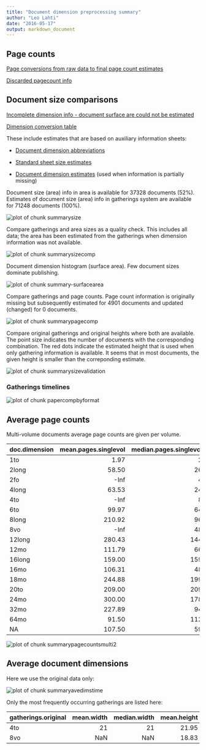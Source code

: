 ```yaml
---
title: "Document dimension preprocessing summary"
author: "Leo Lahti"
date: "2016-05-17"
output: markdown_document
---
```



## Page counts

[Page conversions from raw data to final page count estimates](https://github.com/rOpenGov/fennica/blob/master/inst/examples/output.tables/pagecount_conversion_nontrivial.csv)

<!--[Page conversions from raw data to final page count estimates with volume info](https://raw.githubusercontent.com/rOpenGov/estc/master/inst/examples/output.tables/page_conversion_table_full.csv)-->

[Discarded pagecount info](https://raw.githubusercontent.com/rOpenGov/estc/master/inst/examples/output.tables/pagecount_discarded.csv)



## Document size comparisons

[Incomplete dimension info - document surface are could not be estimated](https://raw.githubusercontent.com/rOpenGov/estc/master/inst/examples/output.tables/physical_dimension_incomplete.csv)

[Dimension conversion table](https://raw.githubusercontent.com/rOpenGov/estc/master/inst/examples/output.tables/conversions_physical_dimension.csv)


These include estimates that are based on auxiliary information sheets:

  * [Document dimension abbreviations](https://github.com/rOpenGov/bibliographica/blob/master/inst/extdata/document_size_abbreviations.csv)

  * [Standard sheet size estimates](https://github.com/rOpenGov/bibliographica/blob/master/inst/extdata/sheetsizes.csv)

  * [Document dimension estimates](https://github.com/rOpenGov/bibliographica/blob/master/inst/extdata/documentdimensions.csv) (used when information is partially missing)


  
<!--[Discarded dimension info](https://raw.githubusercontent.com/rOpenGov/estc/master/inst/examples/output.tables/dimensions_discarded.csv)-->

Document size (area) info in area is available for 37328 documents (52%). Estimates of document size (area) info in gatherings system are available for 71248 documents (100%). 

![plot of chunk summarysize](figure/summarysize-1.png)


Compare gatherings and area sizes as a quality check. This includes all data; the area has been estimated from the gatherings when dimension information was not available.

![plot of chunk summarysizecomp](figure/summarysizecomp-1.png)

Document dimension histogram (surface area). Few document sizes dominate publishing.

![plot of chunk summary-surfacearea](figure/summary-surfacearea-1.png)


Compare gatherings and page counts. Page count information is originally missing but subsequently estimated for 4901 documents and updated (changed) for 0 documents. 


![plot of chunk summarypagecomp](figure/summarypagecomp-1.png)

Compare original gatherings and original heights where both are available. The point size indicates the number of documents with the corresponding combination. The red dots indicate the estimated height that is used when only gathering information is available. It seems that in most documents, the given height is smaller than the correponding estimate.

![plot of chunk summarysizevalidation](figure/summarysizevalidation-1.png)

### Gatherings timelines

![plot of chunk papercompbyformat](figure/papercompbyformat-1.png)

## Average page counts 

Multi-volume documents average page counts are given per volume.


|doc.dimension | mean.pages.singlevol| median.pages.singlevol| n.singlevol|mean.pages.multivol |median.pages.multivol | n.multivol| mean.pages.issue| median.pages.issue| n.issue|
|:-------------|--------------------:|----------------------:|-----------:|:-------------------|:---------------------|----------:|----------------:|------------------:|-------:|
|1to           |                 1.97|                      2|         473|NA                  |NA                    |         NA|               NA|                 NA|      NA|
|2long         |                58.50|                     26|           4|NA                  |NA                    |         NA|            47.00|               47.0|       1|
|2fo           |                 -Inf|                      4|        3205|NA                  |NA                    |         NA|            19.28|               16.0|     396|
|4long         |                63.53|                     24|         206|NA                  |NA                    |         NA|            22.91|               18.0|     137|
|4to           |                 -Inf|                      8|       15657|NA                  |NA                    |         NA|            19.50|               16.0|    7225|
|6to           |                99.97|                     64|          29|NA                  |NA                    |         NA|            20.92|               13.0|      12|
|8long         |               210.92|                     96|          99|NA                  |NA                    |         NA|            23.93|               24.0|      15|
|8vo           |                 -Inf|                     48|        7774|NA                  |NA                    |         NA|            30.77|               32.0|    4105|
|12long        |               280.43|                    144|           7|NA                  |NA                    |         NA|               NA|                 NA|      NA|
|12mo          |               111.79|                     66|        3234|NA                  |NA                    |         NA|            29.69|               28.0|    1289|
|16long        |               159.00|                    159|           1|NA                  |NA                    |         NA|               NA|                 NA|      NA|
|16mo          |               106.31|                     48|        1665|NA                  |NA                    |         NA|            30.57|               32.0|     818|
|18mo          |               244.88|                    199|           8|NA                  |NA                    |         NA|            44.00|               44.0|       1|
|20to          |               209.00|                    209|           1|NA                  |NA                    |         NA|               NA|                 NA|      NA|
|24mo          |               300.00|                    178|          12|NA                  |NA                    |         NA|            32.00|               32.0|       1|
|32mo          |               227.89|                     94|          57|NA                  |NA                    |         NA|            24.17|               23.5|      12|
|64mo          |                91.50|                    112|           8|NA                  |NA                    |         NA|            24.00|               24.0|       1|
|NA            |               107.50|                     59|       38808|NA                  |NA                    |         NA|            24.80|               23.0|   14243|


![plot of chunk summarypagecountsmulti2](figure/summarypagecountsmulti2-1.png)


## Average document dimensions 

Here we use the original data only:

![plot of chunk summaryavedimstime](figure/summaryavedimstime-1.png)




Only the most frequently occurring gatherings are listed here:


|gatherings.original | mean.width| median.width| mean.height| median.height|  n|
|:-------------------|----------:|------------:|-----------:|-------------:|--:|
|4to                 |         21|           21|       21.95|         21.95| 19|
|8vo                 |        NaN|          NaN|       18.83|         18.83| 12|

